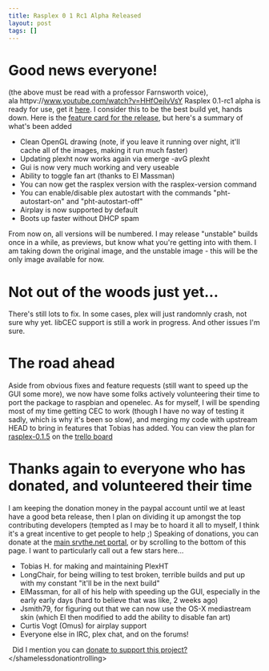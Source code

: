 ```yaml
---
title: Rasplex 0 1 Rc1 Alpha Released
layout: post
tags: []
---
```



Good news everyone!
===================

(the above must be read with a professor Farnsworth voice), ala httpv://www.youtube.com/watch?v=HHfOejlvVsY Rasplex 0.1-rc1 alpha is ready for use, get it [here](https://rasplex.srvthe.net/rasplex-stable.img.zip). I consider this to be the best build yet, hands down. Here is the [feature card for the release](https://trello.com/c/1oMwUL5L), but here's a summary of what's been added

-   Clean OpenGL drawing (note, if you leave it running over night, it'll cache all of the images, making it run much faster)
-   Updating plexht now works again via emerge -avG plexht
-   Gui is now very much working and very useable
-   Ability to toggle fan art (thanks to El Massman)
-   You can now get the rasplex version with the rasplex-version command
-   You can enable/disable plex autostart with the commands "pht-autostart-on" and "pht-autostart-off"
-   Airplay is now supported by default
-   Boots up faster without DHCP spam

From now on, all versions will be numbered. I may release "unstable" builds once in a while, as previews, but know what you're getting into with them. I am taking down the original image, and the unstable image - this will be the only image available for now.

Not out of the woods just yet...
================================

There's still lots to fix. In some cases, plex will just randomnly crash, not sure why yet. libCEC support is still a work in progress. And other issues I'm sure.

The road ahead
==============

Aside from obvious fixes and feature requests (still want to speed up the GUI some more), we now have some folks actively volunteering their time to port the package to raspbian and openelec. As for myself, I will be spending most of my time getting CEC to work (though I have no way of testing it sadly, which is why it's been so slow), and merging my code with upstream HEAD to bring in features that Tobias has added. You can view the plan for [rasplex-0.1.5](https://trello.com/c/dCy1Pd0a) on the [trello board](https://trello.com/board/plex-on-raspberry-pi/510c4d34e1d17df66c00092a)

Thanks again to everyone who has donated, and volunteered their time
====================================================================

I am keeping the donation money in the paypal account until we at least have a good beta release, then I plan on dividing it up amongst the top contributing developers (tempted as I may be to hoard it all to myself, I think it's a great incentive to get people to help ;) Speaking of donations, you can donate at the [main srvthe.net portal](https://srvthe.net), or by scrolling to the bottom of this page. I want to particularly call out a few stars here...

-   Tobias H. for making and maintaining PlexHT
-   LongChair, for being willing to test broken, terrible builds and put up with my constant "it'll be in the next build"
-   ElMassman, for all of his help with speeding up the GUI, especially in the early early days (hard to believe that was like, 2 weeks ago)
-   Jsmith79, for figuring out that we can now use the OS-X mediastream skin (which El then modified to add the ability to disable fan art)
-   Curtis Vogt (Omus) for airplay support
-   Everyone else in IRC, plex chat, and on the forums!

  Did I mention you can [donate to support this project?](https://srvthe.net) \</shamelessdonationtrolling\>
